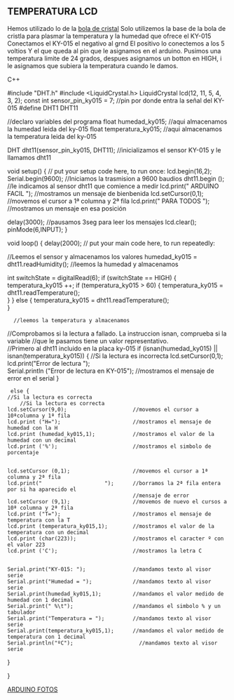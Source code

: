 ## TEMPERATURA LCD


Hemos utilizado lo de la [bola de cristal](https://github.com/Draken666/ARDUINO/blob/main/Bola%20de%20cristal.MD)
Solo utilizemos la base de la bola de cristla para plasmar la temperatura y la humedad que ofrece el KY-015
Conectamos el KY-015   el negativo al grnd
El positivo lo conectemos a los 5 voltios
Y el que queda al pin que le asignamos en el arduino.
Pusimos una temperatura limite de 24 grados, despues asignamos un botton en HIGH, i le asignamos que subiera la temperatura cuando le damos.

C++

#include "DHT.h" 
#include <LiquidCrystal.h>
LiquidCrystal lcd(12, 11, 5, 4, 3, 2);
const int sensor_pin_ky015 = 7;            //pin por donde entra la señal del KY-015
#define DHT1 DHT11 

//declaro variables del programa
float humedad_ky015;                        //aqui almacenamos la humedad leida del ky-015
float temperatura_ky015;                   //aqui almacenamos la temperatura leida del ky-015

DHT dht11(sensor_pin_ky015, DHT11);         //inicializamos el sensor KY-015 y le llamamos dht11

void setup() {
  // put your setup code here, to run once:
  lcd.begin(16,2);
 Serial.begin(9600);                       //Iniciamos la trasmision a 9600 baudios
 dht11.begin ();                           //le indicamos al sensor dht11 que comience a medir
   lcd.print(" ARDUINO  FACIL   ");        //mostramos un mensaje de bienbenida
  lcd.setCursor(0,1);                       //movemos el cursor a 1ª columna y 2ª fila
  lcd.print("   PARA TODOS     ");        //mostramos un mensaje en esa posición
  
  delay(3000);                              //pausamos 3seg para leer los mensajes
  lcd.clear(); 
  pinMode(6,INPUT);
 }
 
void loop() {
  delay(2000);
  // put your main code here, to run repeatedly:

 //Leemos el sensor y almacenamos los valores
  humedad_ky015 = dht11.readHumidity();             //leemos la humedad y almacenamos

   int switchState = digitalRead(6);
 if (switchState == HIGH) {
  temperatura_ky015 ++;
  if (temperatura_ky015 > 60) {
    temperatura_ky015 = dht11.readTemperature();  
  }
 }
 else {
  temperatura_ky015 = dht11.readTemperature();  
 }

      //leemos la temperatura y almacenamos
  //Comprobamos si la lectura a fallado. La instruccion isnan, comprueba si la variable
  //que le pasamos tiene un valor representativo.  
  //Primero al dht11 incluido en la placa ky-015
  if (isnan(humedad_ky015) || isnan(temperatura_ky015)) {
    //Si la lectura es incorrecta
      lcd.setCursor(0,1);    
      lcd.print("Error de lectura    ");  
    Serial.println ("Error de lectura en KY-015");    //mostramos el mensaje de error en el serial
  }

     else {
    //Si la lectura es correcta
        //Si la lectura es correcta
    lcd.setCursor(9,0);                     //movemos el cursor a 10ªcolumna y 1ª fila
    lcd.print ("H=");                       //mostramos el mensaje de humedad con la H
    lcd.print (humedad_ky015,1);            //mostramos el valor de la humedad con un decimal
    lcd.print ('%');                        //mostramos el simbolo de porcentaje
  

    lcd.setCursor (0,1);                    //movemos el cursor a 1ª columna y 2ª fila
    lcd.print("                    ");      //borramos la 2ª fila entera por si ha aparecido el
                                            //mensaje de error
    lcd.setCursor (9,1);                    //movemos de nuevo el cursos a 10ª columna y 2ª fila
    lcd.print ("T=");                       //mostramos el mensaje de temperatura con la T
    lcd.print (temperatura_ky015,1);        //mostramos el valor de la temperatura con un decimal
    lcd.print (char(223));                  //mostramos el caracter º con el valor 223
    lcd.print ('C');                        //mostramos la letra C


    Serial.print("KY-015: ");               //mandamos texto al visor serie
    Serial.print("Humedad = ");             //mandamos texto al visor serie
    Serial.print(humedad_ky015,1);          //mandamos el valor medido de humedad con 1 decimal
    Serial.print(" %\t");                   //mandamos el simbolo % y un tabulador
    Serial.print("Temperatura = ");         //mandamos texto al visor serie
    Serial.print(temperatura_ky015,1);      //mandamos el valor medido de temperatura con 1 decimal
    Serial.println("ºC");                     //mandamos texto al visor serie
  }

}

[ARDUINO FOTOS](https://github.com/Draken666/ARDUINO/blob/main/IMG_20220202_133636.jpg)








